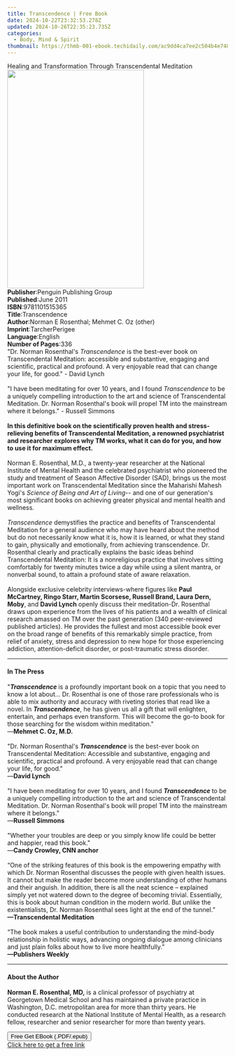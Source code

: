 ```yaml
---
title: Transcendence | Free Book
date: 2024-10-22T23:32:53.278Z
updated: 2024-10-26T22:35:23.735Z
categories:
  - Body, Mind & Spirit
thumbnail: https://thmb-001-ebook.techidaily.com/ac9dd4ca7ee2c504b4e748efc0f4da830f123babca4205410a9ed20a7c71011c.jpg
---
```

<main id="book-container">
  <div class="flex flex-col">
    <div class="book-brief flex-1 py-6 px-4 sm:p-6 md:py-10 md:px-8">
      <!-- brief-->
      <div class="book-brief-main">
        Healing and Transformation Through Transcendental Meditation
      </div>
    </div>
    <div
      class="book-meta-info flex-1 grid gap-4 col-start-1 col-end-3 row-start-1 sm:mb-6 sm:grid-cols-4 lg:gap-6 lg:col-start-2 lg:row-end-6 lg:row-span-6 lg:mb-0"
    >
      <div
        class="book-meta-info-left place-content-center mt-4 p-4 text-sm leading-6 col-start-2 col-span-2 dark:text-slate-400"
      >
        <img
          class="w-full h-500 object-cover rounded-lg sm:h-255 sm:col-span-2 lg:col-span-full"
          src="https://img-001-ebook.techidaily.com/bc2b03d56aa803b4eeb5b7c0f44f720a0304c466121d401c69b30be93d734dda.jpg"
          alt=""
          width="312"
          height="500"
        />
      </div>
      <div
        class="book-meta-info-right mt-2 col-start-1 row-start-2 col-span-3 self-center"
      >
        <!-- meta data  -->
        <div class="flex flex-col px-4 md:px-8">
          <div class="flex-1">
            <strong>Publisher</strong>:<span class="px-2"
              >Penguin Publishing Group</span
            >
          </div>
          <div class="flex-1">
            <strong>Published</strong>:<span class="px-2">June 2011</span>
          </div>
          <div class="flex-1">
            <strong>ISBN</strong>:<span class="px-2">9781101515365</span>
          </div>
          <div class="flex-1">
            <strong>Title</strong>:<span class="px-2">Transcendence</span>
          </div>
          <div class="flex-1">
            <strong>Author</strong>:<span class="px-2"
              >Norman E Rosenthal; Mehmet C. Oz (other)</span
            >
          </div>
          <div class="flex-1">
            <strong>Imprint</strong>:<span class="px-2">TarcherPerigee</span>
          </div>
          <div class="flex-1">
            <strong>Language</strong>:<span class="px-2">English</span>
          </div>
          <div class="flex-1">
            <strong>Number of Pages</strong>:<span class="px-2">336</span>
          </div>
        </div>
      </div>
    </div>
    <div class="book-description flex-1 py-6 px-4 sm:p-6 md:py-10 md:px-8">
      <div class="book-description-main">
        <div accordion-content="" id="description">
          "Dr. Norman Rosenthal's <i>Transcendence</i> is the best-ever book on
          Transcendental Meditation: accessible and substantive, engaging and
          scientific, practical and profound. A very enjoyable read that can
          change your life, for good." - David Lynch <br /><br />
          "I have been meditating for over 10 years, and I found
          <i>Transcendence</i> to be a uniquely compelling introduction to the
          art and science of Transcendental Meditation. Dr. Norman Rosenthal's
          book will propel TM into the mainstream where it belongs." - Russell
          Simmons <br /><br />
          <b
            >In this definitive book on the scientifically proven health and
            stress-relieving benefits of Transcendental Meditation, a renowned
            psychiatrist and researcher explores why TM works, what it can do
            for you, and how to use it for maximum effect.
          </b>
          <br /><br />
          Norman E. Rosenthal, M.D., a twenty-year researcher at the National
          Institute of Mental Health and the celebrated psychiatrist who
          pioneered the study and treatment of Season Affective Disorder (SAD),
          brings us the most important work on Transcendental Meditation since
          the Maharishi Mahesh Yogi's
          <i>Science of Being and Art of Living</i>-- and one of our
          generation's most significant books on achieving greater physical and
          mental health and wellness. <br /><br />
          <i>Transcendence</i> demystifies the practice and benefits of
          Transcendental Meditation for a general audience who may have heard
          about the method but do not necessarily know what it is, how it is
          learned, or what they stand to gain, physically and emotionally, from
          achieving transcendence. Dr. Rosenthal clearly and practically
          explains the basic ideas behind Transcendental Meditation: It is a
          nonreligious practice that involves sitting comfortably for twenty
          minutes twice a day while using a silent mantra, or nonverbal sound,
          to attain a profound state of aware relaxation. <br /><br />
          Alongside exclusive celebrity interviews-where figures like
          <b
            >Paul McCartney, Ringo Starr, Martin Scorsese, Russell Brand, Laura
            Dern, Moby</b
          >, and <b>David Lynch</b> openly discuss their meditation-Dr.
          Rosenthal draws upon experience from the lives of his patients and a
          wealth of clinical research amassed on TM over the past generation
          (340 peer-reviewed published articles). He provides the fullest and
          most accessible book ever on the broad range of benefits of this
          remarkably simple practice, from relief of anxiety, stress and
          depression to new hope for those experiencing addiction,
          attention-deficit disorder, or post-traumatic stress disorder.
        </div>
        <div class="accordion-fader"></div>
      </div>
    </div>
    <div class="book-excerpts flex-1 py-6 px-4 sm:p-6 md:py-10 md:px-8">
      <!-- excerpts-->
      <div class="book-excerpts-main">
        <hr />
        <h4 class="placeholder placeholder-heading">
          <span>In The Press</span>
        </h4>
        <p>
          "<b><i>Transcendence</i> </b>is a profoundly important book on a topic
          that you need to know a lot about... Dr. Rosenthal is one of those
          rare professionals who is able to mix authority and accuracy with
          riveting stories that read like a novel. In <b><i>Transcendence</i></b
          >, he has given us all a gift that will enlighten, entertain, and
          perhaps even transform. This will become the go-to book for those
          searching for the wisdom within meditation."<br />—<b
            >Mehmet C. Oz, M.D.</b
          ><br /><br />"Dr. Norman&nbsp;Rosenthal's&nbsp;<b
            ><i>Transcendence</i></b
          >
          is the best-ever book on Transcendental Meditation: Accessible and
          substantive, engaging and scientific, practical and profound. A very
          enjoyable read that can change your life, for good."<br />—<b
            >David Lynch</b
          ><br /><br />"I have been meditating for over 10 years, and I found
          <b><i>Transcendence</i> </b>to be a uniquely compelling introduction
          to the art and science of Transcendental Meditation. Dr. Norman
          Rosenthal's book will propel TM into the mainstream where it
          belongs."<br />—<b>Russell Simmons</b><br />&nbsp;<br />"Whether your
          troubles are deep or you simply know life could be better and happier,
          read this book."<br />—<b>Candy Crowley, CNN anchor</b
          ><br /><br />“One of the striking features of this book is the
          empowering empathy with which Dr. Norman Rosenthal discusses the
          people with given health issues. It cannot but make the reader become
          more understanding of other humans and their anguish. In addition,
          there is all the neat science – explained simply yet not watered down
          to the degree of becoming trivial. Essentially, this is book about
          human condition in the modern world. But unlike the existentialists,
          Dr. Norman Rosenthal sees light at the end of the tunnel.”<br /><b
            >—Transcendental Meditation</b
          ><br />&nbsp;<br />“The book makes a useful contribution to
          understanding the mind-body relationship in holistic ways, advancing
          ongoing dialogue among clinicians and just plain folks about how to
          live more healthfully.”<br /><b>—Publishers Weekly</b>
        </p>
      </div>
    </div>
    <div class="book-about-author flex-1 py-6 px-4 sm:p-6 md:py-10 md:px-8">
      <!-- about author-->
      <div class="book-main-author-main">
        <hr />
        <h4 class="placeholder placeholder-heading">
          <span>About the Author</span>
        </h4>
        <p>
          <b>Norman E. Rosenthal, MD,</b> is a clinical professor of psychiatry
          at Georgetown Medical School and has maintained a private practice in
          Washington, D.C. metropolitan area for more than thirty years. He
          conducted research at the National Institute of Mental Health, as a
          research fellow, researcher and senior researcher for more than twenty
          years.
        </p>
      </div>
    </div>
    <div class="book-free-get flex-1 py-6 px-4 sm:p-6 md:py-10 md:px-8">
      <button
        id="btn-free-get"
        class="bg-blue-500 hover:bg-blue-700 text-white font-bold py-2 px-4 rounded"
      >
        Free Get EBook (.PDF/.epub)
      </button>
      <div id="countdown-display" class="px-2 text-lg mt-2"></div>
      <a
        id="free-link"
        class="hidden bg-blue-500 hover:bg-blue-700 text-white font-bold py-2 px-4 rounded"
        href="https://www.ebooks.com/en-us/book/684940/transcendence/norman-e-rosenthal/"
        target="_blank"
        >Click here to get a free link</a
      >
    </div>
    <script>
      let countdownTime = 0;
      let countdownInterval = null;
      document
        .getElementById('btn-free-get')
        .addEventListener('click', startCountdown);
      function startCountdown() {
        countdownTime = new Date().getTime() + 60000 * 3;
        countdownInterval = setInterval(updateCountdown, 1000);
        document.getElementById('btn-free-get').disabled = true;
        document
          .getElementById('btn-free-get')
          .classList.add('bg-gray-500', 'cursor-not-allowed');
      }
      function updateCountdown() {
        let currentTime = new Date().getTime();
        let timeLeft = countdownTime - currentTime;
        let secondsLeft = Math.floor(timeLeft / 1000);
        document.getElementById('countdown-display').innerHTML =
          `Remaining time: ${secondsLeft} seconds.`;
        if (secondsLeft <= 0) {
          clearInterval(countdownInterval);
          document.getElementById('btn-free-get').classList.add('hidden');
          document.getElementById('free-link').classList.remove('hidden');
          document.getElementById('countdown-display').innerHTML = '';
        }
      }
    </script>
  </div>
</main>

<ins class="adsbygoogle"
      style="display:block"
      data-ad-client="ca-pub-7571918770474297"
      data-ad-slot="8358498916"
      data-ad-format="auto"
      data-full-width-responsive="true"></ins>
    